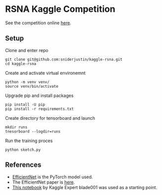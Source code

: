 # RSNA Kaggle Competition

See the competition online [here](https://www.kaggle.com/c/rsna-miccai-brain-tumor-radiogenomic-classification).

## Setup

Clone and enter repo
```
git clone git@github.com:sniderjustin/kaggle-rsna.git
cd kaggle-rsna
```

Create and activate virtual environemnt
```
python -m venv venv/
source venv/bin/activate
```

Upgrade pip and install packages 
```
pip install -U pip
pip install -r requirements.txt
```

Create directory for tensorboard and launch
```
mkdir runs
tnesorboard --logdir=runs
```

Run the training proces
```
python sketch.py
```

## References

- [EfficientNet](https://github.com/lukemelas/EfficientNet-PyTorch) is the PyTorch model used. 
- The EfficientNet paper is [here](https://arxiv.org/abs/1905.11946).
- [This notebook](https://www.kaggle.com/blade001/brain-tumor-eda-with-score) by Kaggle Expert blade001 was used as a starting point. 